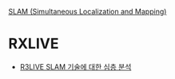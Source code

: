 [SLAM (Simultaneous Localization and Mapping)](../index.md)
# RXLIVE
- [R3LIVE SLAM 기술에 대한 심층 분석](R3LIVE.md)
